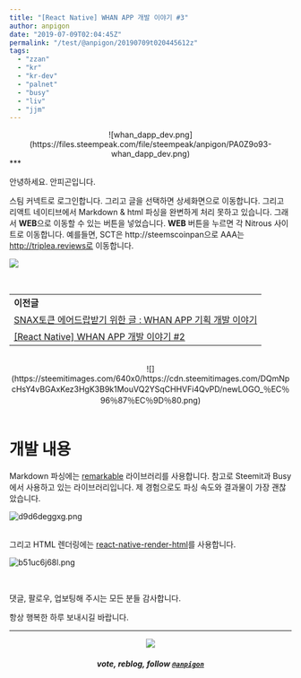 ```yaml
---
title: "[React Native] WHAN APP 개발 이야기 #3"
author: anpigon
date: "2019-07-09T02:04:45Z"
permalink: "/test/@anpigon/20190709t020445612z"
tags:
  - "zzan"
  - "kr"
  - "kr-dev"
  - "palnet"
  - "busy"
  - "liv"
  - "jjm"
---
```

<center>![whan_dapp_dev.png](https://files.steempeak.com/file/steempeak/anpigon/PA0Z9o93-whan_dapp_dev.png)</center>
***

안녕하세요. 안피곤입니다.

스팀 커넥트로 로그인합니다. 그리고 글을 선택하면 상세화면으로 이동합니다. 그리고 리액트 네이티브에서 Markdown & html 파싱을 완변하게 처리 못하고 있습니다. 그래서 **WEB**으로 이동할 수 있는 버튼을 넣었습니다. **WEB** 버튼을 누르면 각 Nitrous 사이트로 이동합니다. 예를들면, SCT은 http://steemscoinpan으로 AAA는 http://triplea.reviews로 이동합니다.

![](https://img.esteem.ws/4azt4ps4c9.gif)

<br>

||
|-|
|**이전글**|
|[SNAX토큰 에어드랍받기 위한 글 : WHAN APP 기획 개발 이야기](https://steemit.com/sct/@anpigon/snax-whan-app)|
|[\[React Native\] WHAN APP 개발 이야기 #2](https://steemit.com/zzan/@anpigon/react-native-whan-app-2)|

<br>

<center>![](https://steemitimages.com/640x0/https://cdn.steemitimages.com/DQmNpcHsY4vBGAxKez3HgK3B9k1MouVQ2YSqCHHVFi4QvPD/newLOGO_％EC％96％87％EC％9D％80.png)</center>

<br>

# 개발 내용

Markdown 파싱에는 [remarkable](https://github.com/jonschlinkert/remarkable) 라이브러리를 사용합니다. 참고로 Steemit과 Busy에서 사용하고 있는 라이브러리입니다. 제 경험으로도 파싱 속도와 결과물이 가장 괜찮았습니다.

![d9d6deggxg.png](https://img.esteem.ws/d9d6deggxg.png)

<br>그리고 HTML 렌더링에는 [react-native-render-html](https://github.com/archriss/react-native-render-html)를 사용합니다.

![b51uc6j68l.png](https://img.esteem.ws/b51uc6j68l.png)

<br>

댓글, 팔로우, 업보팅해 주시는 모든 분들 감사합니다.

항상 행복한 하루 보내시길 바랍니다.

***

<center><img src='https://steemitimages.com/400x0/https://cdn.steemitimages.com/DQmQmWhMN6zNrLmKJRKhvSScEgWZmpb8zCeE2Gray1krbv6/BC054B6E-6F73-46D0-88E4-C88EB8167037.jpeg'><h5>vote, reblog, follow <code><a href='/@anpigon'>@anpigon</a></code></h5></center>
